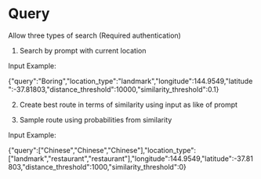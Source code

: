 # Query

Allow three types of search (Required authentication)

1. Search by prompt with current location

Input Example:

{"query":"Boring","location_type":"landmark","longitude":144.9549,"latitude":-37.81803,"distance_threshold":10000,"similarity_threshold":0.1}

2. Create best route in terms of similarity using input as like of prompt

3. Sample route using probabilities from similarity

Input Example:

{"query":["Chinese","Chinese","Chinese"],"location_type":["landmark","restaurant","restaurant"],"longitude":144.9549,"latitude":-37.81803,"distance_threshold":1000,"similarity_threshold":0}